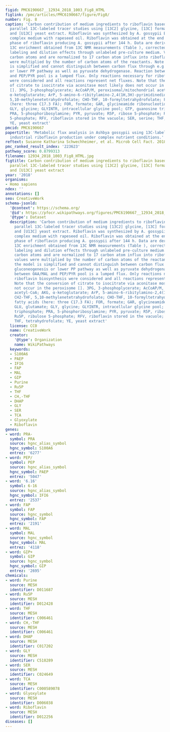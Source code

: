 ```yaml
---
figid: PMC6190667__12934_2018_1003_Fig8_HTML
figlink: /pmc/articles/PMC6190667/figure/Fig8/
number: Fig. 8
caption: 'Carbon contribution of medium ingredients to riboflavin based on combined
  parallel 13C-labeled tracer studies using [13C2] glycine, [13C] formate, [13C5] glutamate,
  and [U13C] yeast extract. Riboflavin was synthesized by A. gossypii B2 grown on
  complex medium with rapeseed oil. Riboflavin was obtained at the end of the growth
  phase of riboflavin producing A. gossypii after 144 h. Data are derived from positional
  13C enrichment obtained from 13C NMR measurements (Table ), corrected for natural
  labeling and dilution effects through unlabeled pre-culture medium. Values denote
  carbon atoms and are normalized to 17 carbon atom influx into riboflavin. All values
  were multiplied by the number of carbon atoms of the reactants. Note that the model
  is simplified and cannot distinguish between carbon flux through e.g. gluconeogenesis
  or lower PP pathway as well as pyruvate dehydrogenase. Reaction between OAA/MAL
  and PEP/PYR pool is a lumped flux. Only reactions necessary for riboflavin biosynthesis
  were considered and all reactions represent net fluxes. Note that the conversion
  of citrate to isocitrate via aconitase most likely does not occur in the peroxisome
  []. 3PG, 3-phosphoplycerate; AcCoAP/M, peroxisomal/mitochondrial acetyl-CoA; AKG,
  α-ketoglutarate; ArP, 5-amino-6-ribitylamino-2,4(1H,3H)-pyrimidinedione; CH2-THF,
  5,10-methylenetetrahydrofolate; CHO-THF, 10-formyltetrahydrofolate; FA, fatty acids
  (here: three C17.3 FA); FOR, formate; GAR, glycineamide ribonucleotide; GLU, glutamate;
  GLY, glycine; GLYINTR, intracellular glycine pool; GTP, guanosine triphosphate;
  PRA, 5-phosphoribosylamine; PYR, pyruvate; R5P, ribose 5-phosphate; Ru5P, ribulose
  5-phosphate; RFV, riboflavin stored in the vacuole; SER, serine; THF, tetrahydrofolate;
  YE, yeast extract'
pmcid: PMC6190667
papertitle: 'Metabolic flux analysis in Ashbya gossypii using 13C-labeled yeast extract:
  industrial riboflavin production under complex nutrient conditions.'
reftext: Susanne Katharina Schwechheimer, et al. Microb Cell Fact. 2018;17:162.
pmc_ranked_result_index: '223623'
pathway_score: 0.8799313
filename: 12934_2018_1003_Fig8_HTML.jpg
figtitle: Carbon contribution of medium ingredients to riboflavin based on combined
  parallel 13C-labeled tracer studies using [13C2] glycine, [13C] formate, [13C5] glutamate,
  and [U13C] yeast extract
year: '2018'
organisms:
- Homo sapiens
ndex: ''
annotations: []
seo: CreativeWork
schema-jsonld:
  '@context': https://schema.org/
  '@id': https://pfocr.wikipathways.org/figures/PMC6190667__12934_2018_1003_Fig8_HTML.html
  '@type': Dataset
  description: 'Carbon contribution of medium ingredients to riboflavin based on combined
    parallel 13C-labeled tracer studies using [13C2] glycine, [13C] formate, [13C5] glutamate,
    and [U13C] yeast extract. Riboflavin was synthesized by A. gossypii B2 grown on
    complex medium with rapeseed oil. Riboflavin was obtained at the end of the growth
    phase of riboflavin producing A. gossypii after 144 h. Data are derived from positional
    13C enrichment obtained from 13C NMR measurements (Table ), corrected for natural
    labeling and dilution effects through unlabeled pre-culture medium. Values denote
    carbon atoms and are normalized to 17 carbon atom influx into riboflavin. All
    values were multiplied by the number of carbon atoms of the reactants. Note that
    the model is simplified and cannot distinguish between carbon flux through e.g.
    gluconeogenesis or lower PP pathway as well as pyruvate dehydrogenase. Reaction
    between OAA/MAL and PEP/PYR pool is a lumped flux. Only reactions necessary for
    riboflavin biosynthesis were considered and all reactions represent net fluxes.
    Note that the conversion of citrate to isocitrate via aconitase most likely does
    not occur in the peroxisome []. 3PG, 3-phosphoplycerate; AcCoAP/M, peroxisomal/mitochondrial
    acetyl-CoA; AKG, α-ketoglutarate; ArP, 5-amino-6-ribitylamino-2,4(1H,3H)-pyrimidinedione;
    CH2-THF, 5,10-methylenetetrahydrofolate; CHO-THF, 10-formyltetrahydrofolate; FA,
    fatty acids (here: three C17.3 FA); FOR, formate; GAR, glycineamide ribonucleotide;
    GLU, glutamate; GLY, glycine; GLYINTR, intracellular glycine pool; GTP, guanosine
    triphosphate; PRA, 5-phosphoribosylamine; PYR, pyruvate; R5P, ribose 5-phosphate;
    Ru5P, ribulose 5-phosphate; RFV, riboflavin stored in the vacuole; SER, serine;
    THF, tetrahydrofolate; YE, yeast extract'
  license: CC0
  name: CreativeWork
  creator:
    '@type': Organization
    name: WikiPathways
  keywords:
  - S100A6
  - PAEP
  - IFI6
  - FAP
  - MAL
  - GIP
  - Purine
  - Ru5P
  - THF
  - CH,-THF
  - DHAP
  - GLY
  - SER
  - TCA
  - Glyoxylate
  - Riboflavin
genes:
- word: PRA-
  symbol: PRA
  source: hgnc_alias_symbol
  hgnc_symbol: S100A6
  entrez: '6277'
- word: PEP/
  symbol: PEP
  source: hgnc_alias_symbol
  hgnc_symbol: PAEP
  entrez: '5047'
- word: '6.16'
  symbol: 6-16
  source: hgnc_alias_symbol
  hgnc_symbol: IFI6
  entrez: '2537'
- word: FAP
  symbol: FAP
  source: hgnc_symbol
  hgnc_symbol: FAP
  entrez: '2191'
- word: MAL
  symbol: MAL
  source: hgnc_symbol
  hgnc_symbol: MAL
  entrez: '4118'
- word: GỊP+
  symbol: GIP
  source: hgnc_symbol
  hgnc_symbol: GIP
  entrez: '2695'
chemicals:
- word: Purine
  source: MESH
  identifier: D011687
- word: Ru5P
  source: MESH
  identifier: D012428
- word: THF
  source: MESH
  identifier: C006461
- word: CH,-THF
  source: MESH
  identifier: C006461
- word: DHAP
  source: MESH
  identifier: C017202
- word: GLY
  source: MESH
  identifier: C518289
- word: SER
  source: MESH
  identifier: C024649
- word: TCA
  source: MESH
  identifier: C000589078
- word: Glyoxylate
  source: MESH
  identifier: D006038
- word: Riboflavin
  source: MESH
  identifier: D012256
diseases: []
---
```

